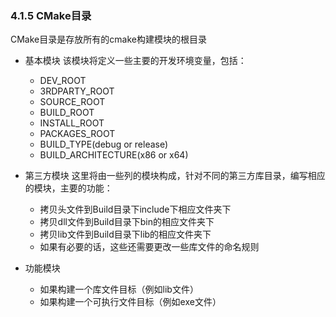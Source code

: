 ### 4.1.5 CMake目录

CMake目录是存放所有的cmake构建模块的根目录

* 基本模块
  该模块将定义一些主要的开发环境变量，包括：
  * DEV\_ROOT
  * 3RDPARTY\_ROOT
  * SOURCE\_ROOT
  * BUILD\_ROOT
  * INSTALL\_ROOT
  * PACKAGES\_ROOT
  * BUILD\_TYPE\(debug or release\)
  * BUILD\_ARCHITECTURE\(x86 or x64\)

* 第三方模块
  这里将由一些列的模块构成，针对不同的第三方库目录，编写相应的模块，主要的功能：
  * 拷贝头文件到Build目录下include下相应文件夹下
  * 拷贝dll文件到Build目录下bin的相应文件夹下
  * 拷贝lib文件到Build目录下lib的相应文件夹下
  * 如果有必要的话，这些还需要更改一些库文件的命名规则

* 功能模块
  * 如果构建一个库文件目标（例如lib文件）
  * 如果构建一个可执行文件目标（例如exe文件）


